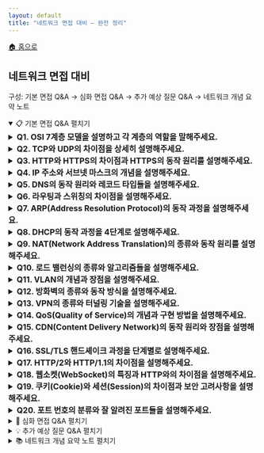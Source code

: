 ```yaml
---
layout: default
title: "네트워크 면접 대비 — 완전 정리"
---
```


<p class="breadcrumb"><a href="/cs_study/home.html">🏠 홈으로</a></p>

<section>
  <h2>네트워크 면접 대비</h2>
  <p>구성: 기본 면접 Q&A → 심화 면접 Q&A → 추가 예상 질문 Q&A → 네트워크 개념 요약 노트</p>
</section>

<!-- ① 기본 면접 Q&A -->
<details open>
  <summary><span class="accordion-title">📋 기본 면접 Q&A</span> <span class="indicator">펼치기</span></summary>
  <div class="accordion-content">

  <details>
    <summary style="font-size:1rem;"><b>Q1. OSI 7계층 모델을 설명하고 각 계층의 역할을 말해주세요.</b></summary>
    <div class="accordion-content">
      <p>OSI 7계층은 네트워크 통신을 7개의 논리적 계층으로 나눈 참조 모델입니다. 물리 계층은 실제 전기적 신호 전송을 담당하고, 데이터 링크 계층은 인접한 노드 간 신뢰성 있는 전송을 보장합니다. 네트워크 계층은 IP 주소를 이용한 라우팅을 수행하고, 전송 계층은 TCP/UDP를 통해 종단 간 연결을 관리합니다. 세션 계층은 대화 관리, 표현 계층은 데이터 암호화와 압축, 응용 계층은 사용자에게 네트워크 서비스를 제공합니다. 각 계층은 독립적으로 동작하며 하위 계층의 서비스를 이용합니다.</p>
      <hr>
      <h4>💡 OSI 7계층</h4>
      <img
        src="https://github.com/user-attachments/assets/00ec0ea3-b0b0-4967-ac54-b2edd3e66683"
        alt="OSI 7계층"
        width="720" height="363" loading="lazy"
        style="max-width:100%; height:auto; display:inline-block;"
      />
    </div>
  </details>

  <details>
    <summary style="font-size:1rem;"><b>Q2. TCP와 UDP의 차이점을 상세히 설명해주세요.</b></summary>
    <div class="accordion-content">
      <p>TCP는 연결 지향 프로토콜로 3-way handshake를 통해 연결을 설정하고, 신뢰성 있는 데이터 전송을 보장합니다. 순서 보장, 오류 검출 및 재전송, 흐름 제어, 혼잡 제어 기능을 제공하여 데이터 손실 없이 정확한 전송이 가능하지만 오버헤드가 큽니다. UDP는 비연결형 프로토콜로 연결 설정 과정 없이 바로 데이터를 전송합니다. 빠르고 간단하지만 신뢰성을 보장하지 않으며, 순서가 바뀌거나 데이터가 손실될 수 있습니다. 실시간 스트리밍이나 DNS 조회 같은 빠른 응답이 중요한 서비스에 적합합니다.</p>
    <hr>
    <h4>💡 3-way handshake</h4>
    <p>TCP 연결을 만들 때 서로 준비됐는지 3번 신호를 주고받는 절차</p>
      <ul>
        <li><b>SYN</b> — 클라이언트 → 서버</li>
        <li><b>SYN-ACK</b> — 서버 → 클라이언트</li>
        <li><b>ACK</b> — 클라이언트 → 서버</li>
        <li><b>왜 3번인가?</b></li>
          <ul>
            <li>둘 다 송수신이 가능한지와 서로의 초기 시퀀스 번호를 서로 확인해야 해서 2번으론 부족하다.</li>
          </ul>
        <li><b>핵심 효과</b></li>
          <ul>
            <li>연결 확립, 번호 동기화(세션 식별/순서 보장), 초기 유효성 확인.</li>
          </ul>
      </ul>
    </div>
  </details>

  <details>
    <summary style="font-size:1rem;"><b>Q3. HTTP와 HTTPS의 차이점과 HTTPS의 동작 원리를 설명해주세요.</b></summary>
    <div class="accordion-content">
      <p>HTTP는 웹에서 데이터를 주고받는 프로토콜이지만 데이터가 평문으로 전송되어 보안에 취약합니다. HTTPS는 HTTP에 SSL/TLS 암호화를 추가한 보안 프로토콜입니다. 클라이언트가 서버에 연결 요청을 하면, 서버는 인증서를 전송하고 클라이언트는 이를 검증합니다. 그 다음 대칭키를 안전하게 교환하고, 이후 모든 통신은 이 대칭키로 암호화됩니다. 공개키 암호화로 초기 키 교환을 하고, 실제 데이터는 대칭키 암호화로 처리하여 보안과 성능을 모두 확보합니다.</p>
      <hr>
      <h4>💡 SSL/TLS 암호화</h4>
      <p>HTTPS의 SSL/TLS는 브라우저–서버 사이 트래픽을 암호화해서 도청/변조/위장을 막는 기술</p>
      <ul>
        <li><b>핵심 원리</b></li>
        <ol>
          <li>서버 인증서로 진짜 서버인지 확인(CA가 서명)</li>
          <li>비대칭키(공개키)로 세션키를 안전하게 합의</li>
          <li>합의된 세션키(대칭키)로 실제 데이터 고속 암호화</li>
        </ol>
        <li><b>무엇을 보장하나?</b></li>
          <ul>
            <li>기밀성, 무결성, 인증</li>
          </ul>
      </ul>
    </div>
  </details>

  <details>
    <summary style="font-size:1rem;"><b>Q4. IP 주소와 서브넷 마스크의 개념을 설명해주세요.</b></summary>
    <div class="accordion-content">
      <p>IP 주소는 네트워크에서 각 장치를 식별하는 고유한 논리적 주소입니다. IPv4는 32비트로 구성되며 점으로 구분된 4개의 10진수로 표현합니다. 서브넷 마스크는 IP 주소에서 네트워크 부분과 호스트 부분을 구분하는 역할을 합니다. 예를 들어 192.168.1.10/24에서 /24는 앞의 24비트가 네트워크 주소임을 의미합니다. 서브네팅을 통해 큰 네트워크를 작은 단위로 나누어 관리할 수 있고, 브로드캐스트 도메인을 분리하여 네트워크 효율성을 높일 수 있습니다.</p>
      <hr>
      <h4>💡 서브네팅(subnetting)</h4>
      <p>하나의 IP 네트워크를 작은 네트워크(서브넷) 들로 나눠서 브로드캐스트 범위를 줄이고, 보안/관리/용량 계획을 쉽게 만드는 기술</p>
    </div>
  </details>

  <details>
    <summary style="font-size:1rem;"><b>Q5. DNS의 동작 원리와 레코드 타입들을 설명해주세요.</b></summary>
    <div class="accordion-content">
      <p>DNS는 도메인 이름을 IP 주소로 변환하는 시스템입니다. 사용자가 도메인을 입력하면 로컬 DNS 서버에 먼저 질의하고, 캐시에 없으면 루트 DNS 서버부터 시작해서 TLD 서버, 권한 있는 DNS 서버 순으로 재귀적 또는 반복적 질의를 수행합니다. 주요 레코드 타입으로는 A 레코드(IPv4 주소), AAAA 레코드(IPv6 주소), CNAME 레코드(별칭), MX 레코드(메일 서버), NS 레코드(네임서버), TXT 레코드(텍스트 정보) 등이 있습니다. DNS 캐싱을 통해 응답 시간을 단축하고 서버 부하를 줄입니다.</p>
    </div>
  </details>

  <details>
    <summary style="font-size:1rem;"><b>Q6. 라우팅과 스위칭의 차이점을 설명해주세요.</b></summary>
    <div class="accordion-content">
      <p>스위칭은 2계층(데이터 링크 계층)에서 MAC 주소를 기반으로 같은 네트워크 내에서 프레임을 전달하는 과정입니다. 스위치는 MAC 주소 테이블을 학습하여 유니캐스트 트래픽을 해당 포트로만 전송하고, 브로드캐스트는 모든 포트로 전송합니다. 라우팅은 3계층(네트워크 계층)에서 IP 주소를 기반으로 서로 다른 네트워크 간에 패킷을 전달하는 과정입니다. 라우터는 라우팅 테이블을 참조하여 최적 경로를 선택하고, 정적 라우팅 또는 동적 라우팅 프로토콜을 사용합니다.</p>
      <hr>
      <h4>💡 MAC 주소</h4>
      <p>네트워크 카드(NIC)에 붙은 하드웨어 고유 식별자(6바이트, 보통 AA:BB:CC:DD:EE:FF). 데이터 링크 계층(L2)에서 쓰인다.</p>
      <ul>
        <li><b>스위치가 MAC을 어떻게 쓰는가?</b></li>
        <ol>
          <li><b>학습(Learning):</b> 스위치는 들어온 프레임의 출발지 MAC과 포트를 테이블에 기록.</li>
          <li><b>전달(Forwarding):</b> 목적지 MAC이 테이블에 있으면 그 포트로만 전송.</li>
          <li><b>플러딩(Flooding):</b> 모르면 같은 VLAN 내 모든 포트로 뿌림(학습되기 전).<br> → 이렇게 해서 브로드캐스트 도메인 내에서 충돌 줄이고 효율적으로 전달!</li>
        </ol>
        <li><b>형식/종류</b></li>
        <ul>
          <li>앞 3바이트(OUI)는 제조사 식별, 뒤 3바이트는 장치 고유.</li>
          <li>유니캐스트(개별 NIC), 멀티캐스트, 브로드캐스트(FF:FF:FF:FF:FF:FF) 구분.</li>
        </ul>
      </ul>
      <h4>💡 유니캐스트 (Unicast)</h4>
      <p>한 송신자 → 한 수신자 (1:1 전송)</p>
      <ul>
        <li><b>예시:</b> 내 PC(192.168.1.10)가 서버(192.168.1.20)로 HTTP 요청 보냄</li>
        <li><b>주소:</b> 특정 IP 주소(L3)나 MAC 주소(L2)</li>
        <li><b>특징:</b> 가장 일반적이고 효율적. 필요한 대상에게만 보냄</li>
      </ul>
      <h4>💡 브로드캐스트 (Broadcast)</h4>
      <p>한 송신자 → 같은 네트워크(브로드캐스트 도메인)의 모든 호스트 (1:모두)</p>
      <ul>
        <li><b>예시:</b> ARP Request (목적 MAC: FF:FF:FF:FF:FF:FF, IPv4 한정)</li>
        <li><b>주소:</b> IPv4의 255.255.255.255(로컬), 서브넷 지향 브로드캐스트(예: 192.168.1.255)</li>
        <li><b>특징:</b> 라우터를 넘지 않음(도메인 한정). 트래픽이 커질 수 있어 과다 사용 지양</li>
        <li>※ IPv6에는 브로드캐스트가 없고 멀티캐스트로 대체</li>
      </ul>
      <h4>💡 애니캐스트 (Anycast)</h4>
      <p>한 송신자 → 여러 곳에 분산 배치된 동일 서비스 IP 중 가장 가까운(라우팅상 최단/최적) 한 곳으로 전달 (1:가까운 1)</p>
      <ul>
        <li><b>예시:</b> DNS 공개 리졸버(예: 1.1.1.1, 8.8.8.8). 전 세계 여러 데이터센터가 같은 IP를 광고하고, 라우팅이 가장 가까운 인스턴스로 보냄</li>
        <li><b>주소/작동:</b> 여러 서버가 동일 IP(prefix)를 BGP 등으로 광고 → 라우팅이 자동으로 근접 노드 선택</li>
        <li><b>특징:</b> 지연 감소, 가용성·부하분산 향상. 주로 L3(인터넷 라우팅)에서 사용</li>
      </ul>
      <h4>💡 멀티캐스트 (Multicast)</h4>
      <p>한 송신자(또는 여러 송신자)가 특정 그룹에 가입한 수신자들만 대상으로 데이터를 보내는 방식 (1:선택된 여러 명).<br>
      <b>장점:</b> 같은 데이터를 여러 대상에 보낼 때 대역폭 절약(한 번만 전송 → 네트워크가 필요한 지점에서 복제), 지연 균일.</p>
      <ul>
        <li><b>사용 예시:</b> 실시간 라이브 스트리밍/IPTV, 주식 시세 틱 데이터, 온라인 강의, 대규모 소프트웨어 배포, 게임 상태 동기화, 일부 WebRTC SFU 시나리오 등.</li>
      </ul>
    </div>
  </details>

  <details>
    <summary style="font-size:1rem;"><b>Q7. ARP(Address Resolution Protocol)의 동작 과정을 설명해주세요.</b></summary>
    <div class="accordion-content">
      <p>ARP는 IP 주소를 MAC 주소로 변환하는 프로토콜입니다. 호스트가 같은 서브넷의 다른 호스트와 통신하려고 할 때, 목적지 IP 주소의 MAC 주소를 알아야 합니다. <br>먼저 ARP 캐시 테이블을 확인하고, 없으면 ARP Request를 브로드캐스트로 전송합니다. <br>해당 IP를 가진 호스트가 자신의 MAC 주소를 담은 ARP Reply를 유니캐스트로 응답합니다. <br>받은 정보를 ARP 캐시에 저장하여 일정 시간 동안 재사용합니다. <br>이를 통해 IP 패킷을 이더넷 프레임으로 캡슐화할 수 있습니다.</p>
      <hr>
      <h4>💡 호스트(Host)</h4>
      <p>호스트는 네트워크에 연결된 개별 기기를 말한다. PC, 노트북, 스마트폰, 서버, 프린터 등 IP·MAC 주소를 갖고 통신하는 주체면 전부 호스트이다.</p>
      <h4>서브넷(Subnet)</h4>
      <p>큰 네트워크를 작게 나눈 영역이다. 같은 서브넷에 있는 호스트끼리는 스위치만 거쳐 직접 통신하고(ARP 필요), 다른 서브넷과는 라우터를 통해 통신한다.</p>
      <ul>
        <li>192.168.1.0/24 라는 서브넷이면 IP가 192.168.1.0 ~ 192.168.1.255 범위(보통 호스트용은 .1~.254)가 같은 서브넷</li>
      </ul>
    </div>
  </details>

  <details>
    <summary style="font-size:1rem;"><b>Q8. DHCP의 동작 과정을 4단계로 설명해주세요.</b></summary>
    <div class="accordion-content">
      <p>DHCP는 네트워크 장치에 자동으로 IP 주소와 네트워크 설정을 할당하는 프로토콜입니다. <br>첫 번째 단계인 Discover에서 클라이언트가 DHCP 서버를 찾기 위해 브로드캐스트로 요청을 보냅니다. <br>두 번째 Offer 단계에서 DHCP 서버가 사용 가능한 IP 주소와 설정 정보를 제안합니다. <br>세 번째 Request 단계에서 클라이언트가 제안받은 설정을 사용하겠다고 요청합니다. <br>마지막 ACK 단계에서 서버가 확인 응답을 보내면 클라이언트는 해당 IP 주소와 설정을 사용하기 시작합니다.</p>
      <h4>💡 DHCP의 동작 과정</h4>
      <hr>
      <img
        src="https://github.com/user-attachments/assets/66ab308e-6e49-4fde-99de-e12d7d2fec15"
        alt="DHCP 동작 과정"
        width="1129" height="651" loading="lazy"
        style="max-width:100%; height:auto; display:inline-block;"
      />
    </div>
  </details>

  <details>
    <summary style="font-size:1rem;"><b>Q9. NAT(Network Address Translation)의 종류와 동작 원리를 설명해주세요.</b></summary>
    <div class="accordion-content">
      <p>NAT는 사설 IP 주소를 공인 IP 주소로 변환하는 기술입니다. <br>Static NAT는 사설 IP와 공인 IP를 1:1로 고정 매핑하고, Dynamic NAT는 사설 IP를 공인 IP 풀에서 동적으로 할당합니다. <br>PAT(Port Address Translation)는 포트 번호를 이용하여 하나의 공인 IP로 여러 사설 IP를 지원합니다. <br>내부에서 외부로 패킷이 나갈 때 소스 IP와 포트를 변환하고 NAT 테이블에 기록합니다. 외부에서 응답이 오면 NAT 테이블을 참조하여 원래 내부 IP와 포트로 변환하여 전달합니다.</p>
      <hr>
      <h4>💡 1:1 고정 매핑이란?</h4>
      <p>내부 사설 IP 하나가 항상 같은 공인 IP 하나와 짝지어 연결되는 것을 말한다.</p>
      <h4>💡 풀에서 동적으로 할당한다는 무슨 뜻인가?</h4>
      <p>NAT 장비가 미리 가진 공인 IP “묶음(풀)” 중에서 내부 호스트가 외부로 나갈 그때그때 빈 공인 IP를 하나 임시로 빌려주고 세션이 끝나거나 타임아웃 나면 반납해서 다시 다른 내부 호스트가 쓸 수 있게 하는 걸 말한다.</p>
      <h4>💡 내부와 외부</h4>
      <ul>
        <li><b>내부(inside):</b> NAT 장비(공유기/라우터) 안쪽 사설 네트워크를 말한다.</li>
        <ul>
          <li>192.168.1.0/24 라는 서브넷이면 IP가 192.168.1.0 ~ 192.168.1.255 범위(보통 호스트용은 .1~.254)가 같은 서브넷</li>
        </ul>예: 192.168.x.x, 10.x.x.x 같은 사설 IP를 쓰는 영역.
        <li><b>외부(outside):</b> NAT 장비 바깥쪽 네트워크이다. 보통 인터넷(공인 IP 영역)을 뜻하지만, 기업망에선 NAT 경계 밖의 다른 상위 네트워크를 의미할 수도 있다.</li>
      </ul>
      <p>즉, “내부에서 외부로”는 사설망 → (NAT 거쳐) → 공인망 방향을 말한다.</p>
    </div>
  </details>

  <details>
    <summary style="font-size:1rem;"><b>Q10. 로드 밸런싱의 종류와 알고리즘들을 설명해주세요.</b></summary>
    <div class="accordion-content">
      <p>로드 밸런싱은 여러 서버에 트래픽을 분산하여 가용성과 성능을 향상시키는 기술입니다. L4 로드 밸런서는 IP와 포트 정보를 기반으로 분산하고, L7 로드 밸런서는 HTTP 헤더나 쿠키 같은 응용 계층 정보를 활용합니다. <br>주요 알고리즘으로는 Round Robin(순차 분배), Weighted Round Robin(가중치 기반 분배), Least Connections(최소 연결 수 기준), IP Hash(클라이언트 IP 해시 기반) 등이 있습니다. 헬스 체크 기능으로 장애 서버를 자동으로 제외하고, 세션 지속성을 통해 같은 클라이언트를 동일 서버로 연결할 수 있습니다.</p>
      <hr>
      <h4>💡 트래픽(traffic)</h4>
      <p>서버가 처리해야 하는 요청량과 데이터 흐름.</p>
      <ul>
        <li><b>측정:</b> RPS/QPS(초당 요청 수), 대역폭(Mbps/Gbps), 동시 연결 수 등.</li>
        <li><b>목표:</b> 트래픽이 몰려도 지연·오류 없이 처리하도록 여러 서버로 분산.</li>
      </ul>
      <h4>💡 분산 알고리즘</h4>
      <ul>
        <li><b>Round Robin (순차 분배)</b><br>서버 A→B→C→A… 차례대로 돌려가며 분배. 설정 간단, 균등 분배에 유리.</li>
        <li><b>Weighted Round Robin (가중치 분배)</b><br>서버 성능에 따라 비율을 둠. 예: A:2, B:1이면 A가 2번, B가 1번 비율로 받음.</li>
        <li><b>Least Connections (최소 연결 수)</b><br>현재 활성 연결이 가장 적은 서버로 보냄. 요청 처리 시간이 들쭉날쭉할 때 효율적.</li>
        <li><b>IP Hash (클라이언트 IP 해시)</b><br>클라이언트 IP를 해시해서 특정 서버에 일관되게 매핑. 세션 유지에 유리(쿠키 없이도).</li>
      </ul>
      <h4>💡 헬스 체크(Health Check)</h4>
      <p>고장 서버를 자동 배제/복귀시켜 가용성을 높이는 장치</p>
      <ul>
        <li><b>목적:</b> 문제 있는 서버를 자동으로 제외하고, 정상 복구되면 다시 포함.</li>
        <li><b>방법</b></li>
        <ul>
          <li><b>L4/TCP 체크:</b> 포트가 열려 있는지(3-way handshake 성공?)</li>
          <li><b>HTTP/HTTPS 체크:</b> 특정 경로(/health)로 상태 코드 200 등 확인</li>
          <li><b>애플리케이션 체크:</b> DB 연결, 의존 서비스 상태까지 내부 로직 검사</li>
          <li><b>수동/수동+수동:</b> 보통 액티브 체크(주기적 프로빙) + 패시브 체크(실패율 관찰) 병행</li>
        </ul>
        <li><b>파라미터 예:</b> 인터벌(주기), 타임아웃, 실패/성공 임계치(예: 3번 연속 실패 시 불건강).</li>
      </ul>
    </div>
  </details>

  <details>
    <summary style="font-size:1rem;"><b>Q11. VLAN의 개념과 장점을 설명해주세요.</b></summary>
    <div class="accordion-content">
      <p>VLAN(Virtual LAN)은 물리적으로 연결된 네트워크를 논리적으로 분할하는 기술입니다. 스위치 포트를 그룹화하여 각 그룹이 독립된 브로드캐스트 도메인을 형성합니다. Tag VLAN은 이더넷 헤더에 VLAN ID를 추가하여 여러 VLAN 트래픽을 하나의 링크로 전송할 수 있게 합니다. 주요 장점으로는 브로드캐스트 트래픽 감소, 보안 향상, 네트워크 관리 유연성 증가, 물리적 제약 없는 그룹 구성이 있습니다. 트렁크 포트를 통해 여러 VLAN 간 통신이 가능하며, 라우터나 L3 스위치로 VLAN 간 라우팅을 수행합니다.</p>
      <hr>
      <h4>💡 스위치 포트</h4>
      <p>스위치의 인터페이스(구멍/논리 포트)로, 여기에 PC·서버·다른 스위치를 연결한다.<br>포트는 보통 Access 포트(한 개 VLAN, 프레임은 태그 제거/미부착)와 Trunk 포트(여러 VLAN, 프레임에 802.1Q 태그 부착)로 동작 모드를 정한다.</p>
      <h4>💡 트렁크 포트 (Trunk)</h4>
      <p>여러 VLAN의 프레임을 한 링크로 운반하는 스위치 포트 모드.<br>프레임에 802.1Q 태그를 붙여 “이 프레임은 VLAN 10, 저건 VLAN 20”처럼 구분.<br>스위치 간 업링크, 방화벽/로드밸런서/하이퍼바이저와 연결할 때 자주 사용.</p>
      <h4>💡 Tag VLAN과의 관계</h4>
      <p>VLAN을 쓰면 스위치 안에서는 포트를 그룹으로 나눌 수 있다. 그런데 스위치↔스위치 또는 스위치↔가상화 호스트처럼 하나의 링크로 여러 VLAN 트래픽을 동시에 보내려면, 프레임에 VLAN ID를 표시해야 구분이 된다. 이때 사용하는 표준이 802.1Q 태깅(Tag VLAN)이다. (이더넷 헤더에 VLAN ID 추가)</p>
      <h4>💡 L3 스위치 (Multilayer Switch)</h4>
      <p>스위치(스위칭) + 라우터(라우팅) 기능을 함께 가진 장비.<br>VLAN마다 SVI(가상 인터페이스, 예: VLAN 10에 192.168.10.1) 를 만들어 VLAN 간 라우팅(Inter-VLAN Routing) 을 장비 내부에서 고속 처리한다.</p>
      <h4>💡 라우터와 라우팅</h4>
      <ul>
        <li><b>라우터:</b> 서로 다른 IP 네트워크(서브넷) 간에 패킷을 전달하는 장비.</li>
        <li><b>라우팅:</b> 목적지까지 가는 다음 홉을 라우팅 테이블/프로토콜(OSPF, BGP 등)로 결정해 포워딩하는 과정.</li>
        <li>포인트: VLAN은 2계층 분리, VLAN 간 통신은 3계층(라우터/L3 스위치)이 담당합니다.</li>
        <li>※ 트렁크 포트는 “여러 VLAN을 한 선으로 운반”하는 거고, “서로 통신”하게 만드는 건 라우팅</li>
      </ul>
    </div>
  </details>

  <details>
    <summary style="font-size:1rem;"><b>Q12. 방화벽의 종류와 동작 방식을 설명해주세요.</b></summary>
    <div class="accordion-content">
      <p>방화벽은 네트워크 보안을 위해 트래픽을 제어하는 시스템입니다. <br>패킷 필터링 방화벽은 IP 헤더 정보(소스/목적지 IP, 포트)로 패킷을 차단하거나 허용합니다. <br>상태 추적 방화벽은 연결 상태를 기억하여 동적으로 규칙을 적용하고, 이를 보완해 응용 계층 게이트웨이는 특정 프로토콜의 내용까지 분석합니다. <br>차세대 방화벽은 DPI(Deep Packet Inspection), IPS 기능, 사용자 인증 등을 통합 제공합니다. 방화벽 정책은 기본적으로 deny-all 원칙을 따르고, 필요한 트래픽만 명시적으로 허용하는 화이트리스트 방식을 사용합니다.</p>
      <hr>
      <h4>💡 상태 추적 방화벽 ↔ 응용 계층 게이트웨이(ALG)의 관계</h4>
      <ul>
        <li><b>상태 추적 방화벽(Stateful):</b> L3/L4(IP/포트, TCP 상태) 중심으로 연결 상태(예: SYN→ESTABLISHED) 를 기억해 동적으로 허용/차단.</li>
        <li><b>응용 계층 게이트웨이(ALG / Application Proxy):</b> L7(프로토콜 내용)까지 이해하고, FTP/SIP 같은 복잡한 프로토콜의 제어 채널을 파싱·필요 시 재작성(예: 포트 넘버 열기) 해줌.</li>
      </ul>
      <p>서로 대체가 아니라 보완적. 실제 제품에선 상태 추적 엔진 + ALG 모듈이 함께 동작해, 연결의 “상태”도 보고 “내용”도 이해하여 더 정확히 제어합니다. (차세대 방화벽은 이 L7 기능을 더 폭넓게 통합)</p>
      <h4>💡 DPI와 IPS</h4>
      <ul>
        <li><b>DPI (Deep Packet Inspection):</b> 패킷의 페이로드(내용) 를 분석해 애플리케이션 식별, 서명 기반 악성 트래픽 탐지, 정책 적용(예: 특정 앱 차단).</li>
        <li><b>IPS (Intrusion Prevention System):</b> 탐지에 그치지 않고 실시간 차단까지 수행하는 보안 장비/기능.</li>
        <ul>
          <li><b>IDS vs IPS:</b> IDS는 탐지/알림, IPS는 탐지 + 즉시 차단(인라인).</li>
          <li><b>방법:</b> 서명(Signature), 이상행위(Anomaly), 평판(Reputation), 취약점 가상패치 등.</li>
        </ul>
      </ul>
      <h4>💡 deny-all 원칙</h4>
      <p>기본 정책을 모두 차단(default deny) 으로 두고, 필요한 것만 명시적으로 허용(화이트리스트) 하는 설계.</p>
      <ul>
        <li><b>이점:</b> 최소 권한(Least Privilege) 보장, 설정 누락/오류로 인한 무의도한 개방 차단, 감사·관리 용이.</li>
        <li><b>실무 팁</b> </li>
        <ul>
          <li>인바운드/아웃바운드 각각 기본 차단 + 명시 허용 규칙 순서 적용</li>
          <li>허용 규칙은 최소 범위(소스/목적지 IP·포트·프로토콜) 로 구체화</li>
          <li>로그/모니터링 켜서 누락 트래픽 확인 후 필요한 것만 추가 허용</li>
        </ul>
      </ul>
    </div>
  </details>

  <details>
    <summary style="font-size:1rem;"><b>Q13. VPN의 종류와 터널링 기술을 설명해주세요.</b></summary>
    <div class="accordion-content">
      <p>VPN은 공중망을 통해 안전한 사설망 연결을 제공하는 기술입니다. Site-to-Site VPN은 지사 간 연결에 사용하고, Remote Access VPN은 개별 사용자의 원격 접속에 활용합니다. 터널링 프로토콜로는 PPTP(간단하지만 보안 취약), L2TP/IPSec(강력한 보안), SSL VPN(웹 브라우저 기반 접근), OpenVPN(오픈소스 솔루션) 등이 있습니다. 터널링은 원본 패킷을 암호화하고 새로운 IP 헤더로 감싸서 전송하며, 목적지에서 복호화하여 원본 패킷을 복원합니다. 인증, 암호화, 무결성 검증을 통해 보안을 보장합니다.</p>
      <hr>
      <h4>💡 공중망(公共網, Public Network)</h4>
      <p>누구나 이용하는 공용 네트워크를 말한다. 대표적으로 인터넷이 공중망이다. (통신사 백본, ISP 구간 포함)</p>
      <h4>💡 VPN과 터널링의 관계</h4>
      <ul>
        <li><b>VPN:</b> 공중망(인터넷) 위에서 사설망처럼 안전하게 통신하도록 해주는 전체 솔루션/개념. (인증·암호화·무결성 포함)</li>
        <li><b>터널링:</b> 그 VPN을 구현하는 핵심 기술 방식. 원본 패킷을 암호화하고 새 IP 헤더로 감싸(캡슐화) 공중망을 지나가게 함.</li>
      </ul>
      <p>👉 요약: VPN(서비스)를 만들기 위해 터널링(기술)을 사용한다.</p>
    </div>
  </details>

  <details>
    <summary style="font-size:1rem;"><b>Q14. QoS(Quality of Service)의 개념과 구현 방법을 설명해주세요.</b></summary>
    <div class="accordion-content">
      <p>QoS는 네트워크에서 특정 트래픽에 우선순위를 부여하여 서비스 품질을 보장하는 기술입니다. 대역폭, 지연시간, 지터, 패킷 손실률 등의 네트워크 성능 지표를 관리합니다. 구현 방법으로는 트래픽 분류(Classification), 마킹(Marking), 큐잉(Queuing), 셰이핑(Shaping), 폴리싱(Policing)이 있습니다. IntServ는 경로상의 모든 라우터에서 자원을 예약하는 방식이고, DiffServ는 패킷에 DSCP 값을 설정하여 홉별로 차등 서비스를 제공합니다. 음성, 영상 같은 실시간 트래픽은 높은 우선순위를, 파일 전송 같은 트래픽은 낮은 우선순위를 부여합니다.</p>
      <hr>
      <h4>💡 지터 (Jitter)</h4>
      <p>패킷이 도착하는 간격의 흔들림(시간 변동). 음성/영상은 일정 간격으로 도착해야 부드러운데, 지터가 크면 끊김·왜곡 발생.</p>
      <h4>💡 QoS 구성 요소</h4>
      <ul>
        <li><b>트래픽 분류 (Classification):</b> 패킷을 누구 것/무슨 앱인지 구분 (IP/포트/프로토콜/DSCP/ACL 등).</li>
        <li><b>마킹 (Marking):</b> 분류 결과를 헤더에 표시(예: DSCP 값 설정)해 이후 장비들도 우선순위를 인지.</li>
        <li><b>큐잉 (Queuing):</b> 우선순위별 대기열에 넣어 스케줄링 (예: Priority/Weighted Fair Queuing).</li>
        <li><b>셰이핑 (Shaping):</b> 버스트를 완화해 정해진 속도로 부드럽게 내보냄(버퍼 사용, 지연 증가 가능).</li>
        <li><b>폴리싱 (Policing):</b> 정해진 속도 초과 트래픽은 즉시 드롭/리마크(버퍼 X, 지연 증가 없음).</li>
      </ul>
      <h4>💡 QoS와 IntServ / DiffServ 관계</h4>
      <ul>
        <li><b>QoS:</b> “품질을 보장하려는 전체 개념/메커니즘”의 총칭.</li>
        <li><b>IntServ (Integrated Services):</b> 흐름 단위로 자원 예약(RSVP). 경로의 모든 라우터가 대역폭/큐를 예약 → 정확하지만 확장성 낮음.</li>
        <li><b>DiffServ (Differentiated Services):</b> 패킷에 DSCP로 클래스(우선순위) 표시 → 각 홉에서 클래스별 차등 처리 → 확장성 높음, 코어는 단순 처리.</li>
      </ul>
      <h4>💡 DSCP</h4>
      <p>우선순위 표식, 홉은 라우터 하나 지나갈 때마다의 단계.</p>
       <ul>
        <li><b>DSCP 값:</b> IPv4/IPv6 헤더의 6비트 필드(TOS/Traffic Class 일부).</li>
        <li><b>역할:</b> 패킷의 서비스 클래스/우선순위를 표시(예: EF=실시간 음성, AFxx=보장형, BE=일반).</li>
        <li><b>효과:</b> 네트워크 장비가 DSCP를 읽고 큐잉/스케줄링/드롭 정책을 차등 적용.</li>
      </ul>
      <h4>💡 홉 (Hop)</h4>
      <p>패킷이 라우터(또는 L3 장비) 를 한 번 지날 때마다 1홉.</p>
    </div>
  </details>

  <details>
    <summary style="font-size:1rem;"><b>Q15. CDN(Content Delivery Network)의 동작 원리와 장점을 설명해주세요.</b></summary>
    <div class="accordion-content">
      <p>CDN은 전 세계에 분산된 캐시 서버를 통해 콘텐츠를 사용자와 가까운 위치에서 제공하는 서비스입니다. 사용자가 웹사이트에 접속하면 DNS를 통해 가장 가까운 엣지 서버로 리다이렉트됩니다. 캐시에 콘텐츠가 있으면 즉시 응답하고, 없으면 원본 서버에서 가져와 캐시한 후 응답합니다. 주요 장점으로는 응답 시간 단축, 원본 서버 부하 감소, 대역폭 비용 절감, 가용성 향상이 있습니다. 정적 콘텐츠(이미지, CSS, JS)는 물론 동적 콘텐츠나 스트리밍 서비스도 지원하며, DDoS 공격 완화 효과도 제공합니다.</p>
      <hr>
      <h4>💡 엣지 서버(Edge Server)</h4>
      <p>사용자에게 지리적으로 가까운 CDN 캐시 서버이다. 이미지·CSS·JS 같은 콘텐츠를 미리/요청 시 캐시에 저장해, 짧은 지연 시간으로 빠르게 보내준다. (CDN의 PoP(Point of Presence) 안에 위치)</p>
      <h4>💡 리다이렉트 의미(DNS 기준)</h4>
      <p>여기서 “리다이렉트”는 HTTP 3xx 이동이 아니라, DNS가 가장 가까운 엣지 서버의 IP를 응답하는 걸 말한다. 즉, 브라우저가 도메인을 조회하면 DNS가 근접 PoP의 IP를 돌려주고, 브라우저는 그 IP(엣지 서버)에 곧바로 접속한다.</p>
      <h4>💡 DDoS 공격(Distributed Denial of Service)</h4>
      <p>다수의 좀비/봇 기기로부터 트래픽을 한꺼번에 퍼부어 서비스를 마비시키는 공격. CDN은 전 세계 분산 인프라로 트래픽을 분산·흡수하고, 애니캐스트 라우팅, 레이트 리밋, WAF/봇 차단, 캐시 히트 등으로 영향 범위를 줄이며 가용성을 높인다.</p>
    </div>
  </details>

  <details>
    <summary style="font-size:1rem;"><b>Q16. SSL/TLS 핸드셰이크 과정을 단계별로 설명해주세요.</b></summary>
    <div class="accordion-content">
      <p>SSL/TLS 핸드셰이크는 클라이언트와 서버가 안전한 통신을 위해 암호화 파라미터를 협상하는 과정입니다. 클라이언트가 Client Hello 메시지로 지원하는 암호화 방식을 서버에 알립니다. 서버는 Server Hello로 선택한 암호화 방식과 인증서를 전송합니다. 클라이언트는 인증서를 검증하고 Pre-Master Secret을 서버의 공개키로 암호화하여 전송합니다. 양측이 Pre-Master Secret으로부터 대칭키를 생성하고, Finished 메시지를 교환하여 핸드셰이크를 완료합니다. 이후 모든 애플리케이션 데이터는 협상된 대칭키로 암호화됩니다.</p>
      <h4>💡 SSL/TLS 핸드셰이크 과정</h4>
      <hr>
      <img
        src="https://github.com/user-attachments/assets/438c38a1-2620-42b1-99dd-4022f882d526"
        alt="SSL/TLS 핸드셰이크 과정"
        width="214" height="235" loading="lazy"
        style="max-width:100%; height:auto; display:inline-block;"
      />
    </div>
  </details>

  <details>
    <summary style="font-size:1rem;"><b>Q17. HTTP/2와 HTTP/1.1의 차이점을 설명해주세요.</b></summary>
    <div class="accordion-content">
      <p>HTTP/2는 HTTP/1.1의 성능 문제를 해결하기 위해 개발된 프로토콜입니다. 가장 큰 차이점은 멀티플렉싱으로, 하나의 TCP 연결에서 여러 요청을 동시에 처리할 수 있어 Head-of-Line Blocking 문제를 해결합니다. 헤더 압축을 통해 중복되는 헤더 정보를 압축하여 대역폭을 절약하고, 서버 푸시 기능으로 클라이언트 요청 전에 미리 리소스를 전송할 수 있습니다. 바이너리 프레이밍을 사용하여 파싱 효율성을 높이고, 스트림 우선순위를 통해 중요한 리소스를 먼저 전송할 수 있습니다.</p>
      <hr>
      <h4>💡 멀티플렉싱 (Multiplexing)</h4>
      <p>하나의 TCP 연결 위에서 여러 요청/응답 스트림을 동시에 섞어서 보낸다. 탭 여러 개 열어도 연결 1개로 병렬 처리 가능.</p>
      <h4>💡 Head-of-Line Blocking(HoLB) 문제</h4>
      <p>HTTP/1.1의 파이프라이닝/직렬 처리에서는 앞선 응답이 지연되면 뒤 요청들도 줄줄이 대기해야 했다. HTTP/2 멀티플렉싱은 서로 다른 스트림이 독립적이라 앞 요청이 막혀도 뒤 요청이 먼저 도착할 수 있어 이 문제를 크게 줄인다.</p>
      <h4>💡 서버 푸시 (Server Push)</h4>
      <p>클라이언트가 HTML을 요청하면, 서버가 CSS/JS 같은 리소스를 요청 전에 먼저 밀어준다. 초기 로딩을 빠르게 하려는 기능. 요즘은 과푸시/캐시 충돌 이슈로 신중히 쓰이거나 대체 전략(Preload/HTTP/3 등)을 선호하기도 한다.</p>
      <h4>💡 바이너리 프레이밍 (Binary Framing)</h4>
      <p>HTTP/2는 텍스트 대신 이진 프레임 단위로 메시지를 쪼개 전송합니다(HEADERS, DATA 등).</p>
      <ul>
        <li><b>장점:</b> 파싱 효율↑, 오버헤드↓, 스트림 식별/우선순위 같은 기능을 프로토콜 레벨에서 정확하게 처리.</li>
      </ul>
    </div>
  </details>

  <details>
    <summary style="font-size:1rem;"><b>Q18. 웹소켓(WebSocket)의 특징과 HTTP와의 차이점을 설명해주세요.</b></summary>
    <div class="accordion-content">
      <p>웹소켓은 클라이언트와 서버 간 양방향 실시간 통신을 제공하는 프로토콜입니다. HTTP와 달리 연결이 한 번 수립되면 지속적으로 유지되며, 양쪽에서 언제든 데이터를 전송할 수 있습니다. HTTP는 요청-응답 방식의 반이중 통신이지만, 웹소켓은 전이중 통신이 가능합니다. 초기 연결은 HTTP 업그레이드를 통해 이루어지고, 이후에는 웹소켓 프로토콜로 통신합니다. 채팅, 게임, 주식 시세, 협업 도구 등 실시간 상호작용이 필요한 애플리케이션에 적합하며, 폴링 방식보다 효율적입니다.</p>
      <hr>
      <h4>💡 반이중 통신(Half-duplex) vs 전이중 통신(Full-duplex)</h4>
      <ul>
        <li><b>반이중:</b> 한 순간엔 한쪽만 전송 가능. 보내거나 받거나 번갈아 함.</li>
        <ul>
          <li>예: 무전기(“오버!” 하고 교대), HTTP 요청-응답(클라이언트가 보내면 서버가 답).</li>
        </ul>
        <li><b>전이중:</b> 동시에 양방향 전송 가능. 보내면서 동시에 받을 수 있음.</li>
        <ul>
          <li>예: 전화 통화, 웹소켓 데이터 송수신.</li>
        </ul>
      </ul>
      <p>=> 웹소켓은 전이중이라 채팅 입력과 수신 메시지가 동시에 흐를 수 있다.</p>
      <h4>💡 폴링 방식(Polling)</h4>
      <p>클라이언트가 “새 거 있어?” 하고 주기적으로 요청을 보내 서버 업데이트를 확인하는 방식.</p>
      <ul>
        <li><b>종류</b></li>
        <ul>
          <li><b>짧은 폴링(Short polling):</b> 정해진 간격(예: 1초, 5초)으로 반복 요청. 구현 쉬우나 요청 낭비/지연 발생.</li>
          <li><b>롱 폴링(Long polling):</b> 요청을 보내면 서버가 새 이벤트가 생길 때까지 응답을 지연했다가 보내줌. 지연은 줄지만 연결/리소스 비용이 큼.</li>
        </ul>
        <li><b>비교:</b> 폴링은 HTTP 요청을 반복해서 오버헤드가 크고, 실시간성/효율이 아쉬움. 웹소켓은 연결을 한 번 업그레이드 후 유지하며 전이중으로 푸시 가능해 지연↓, 오버헤드↓.</li>
      </ul>
    </div>
  </details>

  <details>
    <summary style="font-size:1rem;"><b>Q19. 쿠키(Cookie)와 세션(Session)의 차이점과 보안 고려사항을 설명해주세요.</b></summary>
    <div class="accordion-content">
      <p>쿠키는 클라이언트 브라우저에 저장되는 작은 데이터 조각으로, 서버가 클라이언트의 상태를 유지하기 위해 사용합니다. 세션은 서버에 저장되는 사용자 정보로, 보통 세션 ID만 쿠키에 저장합니다. 쿠키는 클라이언트에서 조작 가능하여 보안에 취약하고, 세션은 서버에 저장되어 더 안전하지만 서버 메모리를 사용합니다. 보안 고려사항으로는 HttpOnly 플래그로 XSS 공격 방지, Secure 플래그로 HTTPS에서만 전송, SameSite 속성으로 CSRF 공격 방지, 적절한 만료시간 설정 등이 있습니다.</p>
      <hr>
      <h4>💡 HttpOnly</h4>>
      <p>브라우저의 JS에서 쿠키 접근 금지(document.cookie 불가).</p>
      <ul>
        <li><b>효과:</b> XSS가 발생해도 쿠키 탈취(세션 하이재킹) 위험 감소.</li>
        <li><b>한계:</b> XSS 자체를 막는 건 아님(렌더링·DOM 조작은 여전히 가능).</li>
      </ul>
      <h4>💡 Secure</h4>
      <p>HTTPS에서만 쿠키 전송. 평문 HTTP 전송 차단 → 도청 방지.</p>
      <ul>
        <li><b>실무:</b> SameSite=None을 쓰면 Secure 필수(현대 브라우저 정책).</li>
      </ul>
      <h4>💡 SameSite (CSRF 완화)</h4>
      <p>서드파티 컨텍스트에서 자동 전송을 제한해 CSRF를 완화.</p>
      <ul>
        <li><b>모드</b> </li>
        <ul>
          <li><b>Lax(기본):</b> 대부분의 서드파티 요청엔 미전송, 단 GET 네비게이션 등 일부는 전송.</li>
          <li><b>Strict:</b> 타 사이트에서 오는 모든 요청에 미전송(보안 높음, UX 제약 큼).</li>
          <li><b>None:</b> 항상 전송, 단 Secure와 함께만 사용 가능(크로스 도메인 필요 시).</li>
        </ul>
        <li><b>주의:</b> CSRF 토큰 등 추가 대책과 함께 쓰는 게 안전.</li>
      </ul>
      <h4>💡 만료 시간(수명) 설정</h4>
      <ul>
        <li>Expires(절대시각) 또는 Max-Age(초 단위, 상대시간)로 쿠키 수명을 지정.</li>
        <li>민감 쿠키(세션 ID 등)는 짧게 설정하고, 미사용 시 서버 세션도 만료.</li>
        <li>“세션 쿠키”(만료 미지정)는 브라우저 종료 시 삭제(브라우저 정책 영향 가능).</li>
      </ul>
    </div>
  </details>

  <details>
    <summary style="font-size:1rem;"><b>Q20. 포트 번호의 분류와 잘 알려진 포트들을 설명해주세요.</b></summary>
    <div class="accordion-content">
      <p>포트 번호는 0-65535 범위에서 세 그룹으로 분류됩니다. Well-known 포트(0-1023)는 시스템 서비스용으로 예약되어 있고, Registered 포트(1024-49151)는 특정 애플리케이션용으로 등록된 포트, Dynamic 포트(49152-65535)는 임시로 사용되는 포트입니다. 주요 well-known 포트로는 HTTP(80), HTTPS(443), FTP(21), SSH(22), Telnet(23), SMTP(25), DNS(53), DHCP(67/68), POP3(110), IMAP(143), SNMP(161) 등이 있습니다. 애플리케이션은 포트 번호를 통해 동시에 여러 서비스를 구분하여 제공할 수 있습니다.</p>
    </div>
  </details>

  </div>
</details>

<!-- ② 심화 면접 Q&A -->
<details>
  <summary><span class="accordion-title">🚀 심화 면접 Q&A</span> <span class="indicator">펼치기</span></summary>
  <div class="accordion-content">

  <details>
    <summary style="font-size:1rem;"><b>Q21. BGP(Border Gateway Protocol)의 동작 원리와 AS(Autonomous System)의 개념을 설명해주세요.</b></summary>
    <div class="accordion-content">
      <p>BGP는 인터넷의 서로 다른 AS 간에 라우팅 정보를 교환하는 프로토콜입니다. AS는 단일 관리 정책하에 운영되는 라우터들의 집합으로, 각각 고유한 AS 번호를 가집니다. BGP는 경로 벡터 알고리즘을 사용하여 목적지까지의 AS 경로 정보를 유지하고, 루프 방지를 위해 자신의 AS가 경로에 포함된 경우 해당 경로를 거부합니다. iBGP는 같은 AS 내부에서, eBGP는 서로 다른 AS 간에 사용됩니다. 경로 선택 시 AS-Path 길이, Origin, Local Preference 등의 속성을 고려하여 최적 경로를 결정합니다.</p>
    </div>
  </details>

  <details>
    <summary style="font-size:1rem;"><b>Q22. MPLS(Multiprotocol Label Switching)의 동작 원리와 장점을 설명해주세요.</b></summary>
    <div class="accordion-content">
      <p>MPLS는 패킷에 레이블을 부착하여 빠른 스위칭을 제공하는 기술입니다. 패킷이 MPLS 네트워크에 진입할 때 LER(Label Edge Router)이 FEC(Forwarding Equivalence Class)에 따라 레이블을 부착합니다. LSR(Label Switch Router)들은 IP 헤더를 분석하지 않고 레이블만으로 빠른 포워딩을 수행합니다. 출구에서 다시 레이블을 제거하고 일반 IP 패킷으로 전송합니다. 장점으로는 빠른 포워딩 속도, QoS 지원, Traffic Engineering, VPN 구축 용이성이 있으며, 특히 ISP 백본 네트워크에서 많이 사용됩니다.</p>
    </div>
  </details>

  <details>
    <summary style="font-size:1rem;"><b>Q23. STP(Spanning Tree Protocol)와 RSTP의 차이점을 설명해주세요.</b></summary>
    <div class="accordion-content">
      <p>STP는 스위치 네트워크에서 루프를 방지하기 위한 프로토콜입니다. 모든 스위치 중 하나를 Root Bridge로 선정하고, 각 스위치는 Root Bridge로의 최단 경로를 계산합니다. 포트 상태는 Blocking, Listening, Learning, Forwarding으로 변화하며, 컨버전스 시간이 50초 정도 걸립니다. RSTP는 STP의 개선 버전으로 컨버전스 시간을 대폭 단축했습니다. 포트 역할을 더 세분화하고(Root, Designated, Alternate, Backup), P2P 링크에서는 즉시 Forwarding 상태로 전환할 수 있어 서브초 단위의 빠른 복구가 가능합니다.</p>
    </div>
  </details>

  <details>
    <summary style="font-size:1rem;"><b>Q24. SDN(Software Defined Network)의 개념과 OpenFlow 프로토콜을 설명해주세요.</b></summary>
    <div class="accordion-content">
      <p>SDN은 네트워크의 제어 평면과 데이터 평면을 분리하여 중앙집중식으로 네트워크를 관리하는 아키텍처입니다. 컨트롤러가 전체 네트워크의 토폴로지를 파악하고 최적의 경로를 계산하여 각 스위치에 플로우 테이블을 설정합니다. OpenFlow는 컨트롤러와 스위치 간의 통신 프로토콜로, 플로우 규칙을 전달하고 통계 정보를 수집합니다. 플로우 테이블은 매치 필드, 액션, 우선순위로 구성되어 있으며, 패킷이 매치되지 않으면 컨트롤러에게 문의합니다. 네트워크 프로그래밍이 가능하고 중앙집중 관리로 일관된 정책 적용이 장점입니다.</p>
    </div>
  </details>

  <details>
    <summary style="font-size:1rem;"><b>Q25. IPv6의 특징과 IPv4에서의 전환 방법들을 설명해주세요.</b></summary>
    <div class="accordion-content">
      <p>IPv6는 128비트 주소 공간을 제공하여 주소 부족 문제를 해결하고, 헤더 구조를 단순화하여 처리 효율성을 높였습니다. IPSec이 필수 구현되어 보안이 강화되고, 자동 설정 기능으로 DHCP 없이도 주소 할당이 가능합니다. 전환 방법으로는 Dual Stack(IPv4/IPv6 동시 운영), 터널링(IPv6 패킷을 IPv4로 캡슐화), 변환(NAT64/DNS64)이 있습니다. 주소 표기법은 콜론으로 구분된 16진수를 사용하고, 연속된 0은 ::로 축약할 수 있습니다. 멀티캐스트가 기본이고 브로드캐스트는 없으며, Neighbor Discovery로 ARP를 대체합니다.</p>
    </div>
  </details>

  <details>
    <summary style="font-size:1rem;"><b>Q26. 네트워크 보안에서 IDS와 IPS의 차이점을 설명해주세요.</b></summary>
    <div class="accordion-content">
      <p>IDS(Intrusion Detection System)는 네트워크나 시스템에 대한 침입을 탐지하고 알림을 제공하는 시스템입니다. 패시브 방식으로 동작하여 침입을 탐지만 하고 차단하지는 않습니다. NIDS는 네트워크 트래픽을 모니터링하고, HIDS는 호스트 시스템을 감시합니다. IPS(Intrusion Prevention System)는 IDS의 탐지 기능에 능동적 차단 기능을 추가한 시스템입니다. 인라인으로 배치되어 실시간으로 악성 트래픽을 차단하며, 오탐으로 인한 정상 트래픽 차단 위험이 있습니다. 시그니처 기반과 이상 행위 기반 탐지 방법을 사용합니다.</p>
    </div>
  </details>

  <details>
    <summary style="font-size:1rem;"><b>Q27. 네트워크 가상화 기술인 VXLAN의 동작 원리를 설명해주세요.</b></summary>
    <div class="accordion-content">
      <p>VXLAN(Virtual eXtensible LAN)은 L2 이더넷 프레임을 UDP 패킷으로 캡슐화하여 L3 네트워크 위에서 L2 연결성을 제공하는 터널링 기술입니다. 24비트 VNI(VXLAN Network Identifier)를 사용하여 최대 1600만 개의 논리적 네트워크를 구성할 수 있어 기존 VLAN의 4096개 제한을 극복합니다. VTEP(VXLAN Tunnel Endpoint)는 캡슐화와 역캡슐화를 담당하며, 멀티캐스트나 컨트롤 플레인을 통해 원격 VTEP를 학습합니다. 클라우드 환경에서 테넌트 격리와 확장성을 제공하며, 물리적 위치에 관계없이 논리적 네트워크를 구성할 수 있습니다.</p>
    </div>
  </details>

  <details>
    <summary style="font-size:1rem;"><b>Q28. 마이크로서비스 아키텍처에서의 서비스 메시(Service Mesh)를 설명해주세요.</b></summary>
    <div class="accordion-content">
      <p>서비스 메시는 마이크로서비스 간의 네트워크 통신을 관리하는 인프라 계층입니다. 각 서비스에 사이드카 프록시를 배치하여 모든 네트워크 트래픽을 가로채고 제어합니다. 서비스 디스커버리, 로드 밸런싱, 장애 복구, 보안, 모니터링 기능을 애플리케이션 코드와 분리하여 제공합니다. 데이터 플레인(사이드카 프록시)과 컨트롤 플레인(관리 서버)으로 구성되며, Istio, Linkerd, Consul Connect 등이 대표적입니다. mTLS를 통한 서비스 간 암호화, 정책 기반 접근 제어, 분산 추적을 통한 관찰성을 제공합니다.</p>
    </div>
  </details>

  </div>
</details>

<!-- ③ 추가 예상 질문 Q&A -->
<details>
  <summary><span class="accordion-title">💡 추가 예상 질문 Q&A</span> <span class="indicator">펼치기</span></summary>
  <div class="accordion-content">

  <details>
    <summary style="font-size:1rem;"><b>Q29. HTTP/3과 QUIC 프로토콜의 특징을 설명해주세요.</b></summary>
    <div class="accordion-content">
      <p>HTTP/3은 QUIC 프로토콜 위에서 동작하는 차세대 HTTP 프로토콜입니다. QUIC는 UDP 기반으로 설계되어 TCP의 Head-of-Line Blocking 문제를 완전히 해결합니다. 0-RTT 연결 설정으로 첫 요청부터 데이터를 전송할 수 있고, 연결 마이그레이션을 지원하여 네트워크가 변경되어도 연결이 유지됩니다. 패킷 레벨에서 암호화가 내장되어 보안이 강화되고, 스트림별 독립적인 플로우 제어와 혼잡 제어를 제공합니다. NAT나 방화벽 통과가 용이하고, 모바일 환경에서 성능 향상이 두드러집니다.</p>
    </div>
  </details>

  <details>
    <summary style="font-size:1rem;"><b>Q30. 네트워크 모니터링 도구와 성능 지표들을 설명해주세요.</b></summary>
    <div class="accordion-content">
      <p>네트워크 모니터링은 대역폭 사용률, 패킷 손실률, 지연시간, 지터를 주요 지표로 측정합니다. SNMP를 통해 네트워크 장비의 상태 정보를 수집하고, sFlow나 NetFlow로 트래픽 패턴을 분석합니다. 핑(ping)으로 연결성과 RTT를 측정하고, 트레이스라우트(traceroute)로 경로를 추적합니다. 포트 미러링이나 TAP을 통해 실제 트래픽을 캡처하여 프로토콜 분석을 수행합니다. Wireshark, PRTG, Nagios, Zabbix 등의 도구가 사용되며, 실시간 모니터링과 알람을 통해 네트워크 장애를 조기에 발견할 수 있습니다.</p>
    </div>
  </details>

  <details>
    <summary style="font-size:1rem;"><b>Q31. 5G 네트워크의 핵심 기술과 특징을 설명해주세요.</b></summary>
    <div class="accordion-content">
      <p>5G는 eMBB(대용량), URLLC(초저지연), mMTC(대규모 연결)의 세 가지 주요 서비스 시나리오를 지원합니다. 네트워크 슬라이싱으로 하나의 물리 인프라에서 여러 논리적 네트워크를 제공하고, 엣지 컴퓨팅으로 지연시간을 최소화합니다. Massive MIMO와 빔포밍으로 스펙트럼 효율성을 높이고, mmWave 주파수로 초고속 전송을 지원합니다. NFV와 SDN을 활용하여 네트워크 기능을 소프트웨어화하고, 클라우드 네이티브 아키텍처로 유연성과 확장성을 제공합니다. 최대 20Gbps 속도, 1ms 이하 지연시간, km²당 100만 개 기기 연결을 목표로 합니다.</p>
    </div>
  </details>

  <details>
    <summary style="font-size:1rem;"><b>Q32. DoH(DNS over HTTPS)와 DoT(DNS over TLS)의 차이점과 보안상 이점을 설명해주세요.</b></summary>
    <div class="accordion-content">
      <p>기존 DNS는 평문으로 전송되어 도청과 조작에 취약했습니다. DoT는 TLS로 DNS 쿼리를 암호화하여 853번 포트를 사용하고, DoH는 HTTPS를 통해 DNS 쿼리를 전송하여 443번 포트를 사용합니다. DoH는 일반 웹 트래픽과 구분하기 어려워 차단이 어렵지만, DoT는 전용 포트를 사용하여 네트워크 관리가 용이합니다. 두 방식 모두 DNS 프라이버시를 보호하고 중간자 공격을 방지하며, DNS 하이재킹과 DNS 스푸핑을 차단합니다. 그러나 기업 환경에서는 DNS 필터링이 어려워질 수 있어 정책적 고려가 필요합니다.</p>
    </div>
  </details>

  <details>
    <summary style="font-size:1rem;"><b>Q33. 제로 트러스트 네트워크 보안 모델을 설명해주세요.</b></summary>
    <div class="accordion-content">
      <p>제로 트러스트는 "믿지 말고 검증하라"는 원칙 하에 모든 네트워크 트래픽을 의심하고 지속적으로 검증하는 보안 모델입니다. 기존의 경계 기반 보안에서 벗어나 사용자, 기기, 애플리케이션을 모두 검증합니다. 최소 권한 원칙을 적용하여 필요한 최소한의 접근만 허용하고, 마이크로 세그멘테이션으로 네트워크를 세분화합니다. 지속적인 모니터링과 행동 분석을 통해 비정상적인 활동을 탐지하고, 동적 접근 제어로 위험도에 따라 권한을 조정합니다. 클라우드와 원격 근무 환경의 증가로 더욱 중요해지고 있습니다.</p>
    </div>
  </details>

  <details>
    <summary style="font-size:1rem;"><b>Q34. 네트워크 자동화와 NetOps/AIOps의 개념을 설명해주세요.</b></summary>
    <div class="accordion-content">
      <p>네트워크 자동화는 반복적인 네트워크 관리 작업을 스크립트나 도구로 자동화하는 것입니다. 설정 배포, 백업, 모니터링, 문제 해결을 자동화하여 운영 효율성을 높이고 인적 오류를 줄입니다. NetOps는 DevOps 원칙을 네트워크 운영에 적용한 것으로, 네트워크를 코드로 관리(Infrastructure as Code)하고 CI/CD 파이프라인을 활용합니다. AIOps는 인공지능과 머신러닝을 활용하여 네트워크 이상을 자동 탐지하고, 예측적 유지보수를 수행하며, 자동 복구 기능을 제공합니다. Ansible, Puppet, Terraform 등의 도구가 사용됩니다.</p>
    </div>
  </details>

  <details>
    <summary style="font-size:1rem;"><b>Q35. Edge Computing과 MEC(Multi-access Edge Computing)의 개념을 설명해주세요.</b></summary>
    <div class="accordion-content">
      <p>엣지 컴퓨팅은 데이터 처리를 클라우드가 아닌 데이터 소스에 가까운 곳에서 수행하는 분산 컴퓨팅 패러다임입니다. 지연시간을 줄이고 대역폭 사용량을 절약하며, 데이터 프라이버시를 향상시킵니다. MEC는 모바일 네트워크에서 기지국이나 집합 포인트에 컴퓨팅 자원을 배치하는 기술입니다. 5G 네트워크와 결합하여 초저지연 서비스를 제공하고, AR/VR, 자율주행, 산업용 IoT 등의 실시간 애플리케이션을 지원합니다. CDN과 달리 단순 캐싱이 아닌 실제 연산 처리가 가능하며, 네트워크 슬라이싱과 함께 맞춤형 서비스를 제공합니다.</p>
    </div>
  </details>

  <details>
    <summary style="font-size:1rem;"><b>Q36. 블록체인 네트워크의 합의 알고리즘과 네트워킹 특징을 설명해주세요.</b></summary>
    <div class="accordion-content">
      <p>블록체인은 P2P 네트워크에서 분산 원장을 유지하는 시스템입니다. PoW(Proof of Work)는 연산량으로 합의하지만 에너지 소모가 크고, PoS(Proof of Stake)는 지분 기반으로 효율적이며, DPoS(Delegated PoS)는 대표자를 통해 빠른 처리가 가능합니다. 네트워킹 측면에서는 가십 프로토콜로 트랜잭션과 블록을 전파하고, 풀 노드와 라이트 노드로 역할을 구분합니다. 네트워크 파티션 공격, 51% 공격 등의 보안 위협이 있으며, 확장성 문제 해결을 위해 샤딩, 라이트닝 네트워크 등의 기술이 연구되고 있습니다.</p>
    </div>
  </details>

  <details>
    <summary style="font-size:1rem;"><b>Q37. 네트워크 테스팅과 검증 방법들을 설명해주세요.</b></summary>
    <div class="accordion-content">
      <p>네트워크 테스팅은 성능, 기능, 보안 측면에서 수행됩니다. 성능 테스트는 처리량, 지연시간, 패킷 손실률을 측정하고, 로드 테스트로 최대 용량을 확인합니다. 기능 테스트는 라우팅, 스위칭, VLAN, QoS 등의 기능이 정상 동작하는지 검증합니다. 보안 테스트는 취약점 스캐닝, 침투 테스트, DoS 공격 시뮬레이션을 포함합니다. 네트워크 에뮬레이터(GNS3, EVE-NG)로 가상 환경에서 테스트하고, Chaos Engineering으로 장애 상황을 시뮬레이션합니다. 자동화된 테스트 스위트로 지속적인 검증을 수행하고, A/B 테스팅으로 설정 변경의 영향을 측정합니다.</p>
    </div>
  </details>

  </div>
</details>

<!-- ④ 네트워크 개념 요약 노트 -->
<details>
  <summary><span class="accordion-title">📚 네트워크 개념 요약 노트</span> <span class="indicator">펼치기</span></summary>
  <div class="accordion-content">

  <h3>🏗️ 네트워크 아키텍처</h3>
  <p><b>OSI 7계층</b></p>
  <pre><code>7. 응용 계층 (Application) - HTTP, FTP, SMTP
6. 표현 계층 (Presentation) - 암호화, 압축
5. 세션 계층 (Session) - 연결 관리
4. 전송 계층 (Transport) - TCP, UDP
3. 네트워크 계층 (Network) - IP, ICMP, ARP
2. 데이터링크 계층 (Data Link) - Ethernet, WiFi
1. 물리 계층 (Physical) - 케이블, 전기신호</code></pre>

  <p><b>TCP/IP 모델</b></p>
  <ul>
    <li>애플리케이션 계층 (HTTP, DNS, FTP)</li>
    <li>전송 계층 (TCP, UDP)</li>
    <li>인터넷 계층 (IP, ICMP, ARP)</li>
    <li>네트워크 액세스 계층 (Ethernet, WiFi)</li>
  </ul>

  <h3>🔄 프로토콜 비교</h3>
  <p><b>TCP vs UDP</b></p>
  <table>
    <thead>
      <tr><th>특성</th><th>TCP</th><th>UDP</th></tr>
    </thead>
    <tbody>
      <tr><td>연결성</td><td>연결지향</td><td>비연결형</td></tr>
      <tr><td>신뢰성</td><td>보장</td><td>보장 안함</td></tr>
      <tr><td>속도</td><td>느림</td><td>빠름</td></tr>
      <tr><td>오버헤드</td><td>높음</td><td>낮음</td></tr>
      <tr><td>용도</td><td>웹, 메일</td><td>게임, 스트리밍</td></tr>
    </tbody>
  </table>

  <p><b>HTTP 버전 비교</b></p>
  <ul>
    <li>HTTP/1.1: 지속연결, 파이프라이닝</li>
    <li>HTTP/2: 멀티플렉싱, 헤더압축, 서버푸시</li>
    <li>HTTP/3: QUIC 기반, 0-RTT, 연결마이그레이션</li>
  </ul>

  <h3>🌐 IP 주소 체계</h3>
  <p><b>IPv4 주소 클래스</b></p>
  <ul>
    <li>Class A: 1-126 (8비트 네트워크)</li>
    <li>Class B: 128-191 (16비트 네트워크)</li>
    <li>Class C: 192-223 (24비트 네트워크)</li>
    <li>사설 IP: 10.x.x.x, 172.16-31.x.x, 192.168.x.x</li>
  </ul>

  <p><b>서브넷팅 계산</b></p>
  <ul>
    <li>/24 = 255.255.255.0 (256개 주소)</li>
    <li>/25 = 255.255.255.128 (128개 주소)</li>
    <li>/26 = 255.255.255.192 (64개 주소)</li>
  </ul>

  <p><b>IPv6 특징</b></p>
  <ul>
    <li>128비트 주소 공간</li>
    <li>자동 설정 (SLAAC)</li>
    <li>IPSec 내장</li>
    <li>멀티캐스트 기본</li>
  </ul>

  <h3>📡 네트워크 장비</h3>
  <p><b>스위치 (Switch)</b></p>
  <ul>
    <li>L2에서 MAC 주소로 프레임 전송</li>
    <li>VLAN, STP, 포트 미러링 지원</li>
    <li>MAC 주소 테이블 학습</li>
  </ul>

  <p><b>라우터 (Router)</b></p>
  <ul>
    <li>L3에서 IP 주소로 패킷 라우팅</li>
    <li>라우팅 테이블, NAT, DHCP 기능</li>
    <li>정적/동적 라우팅 프로토콜</li>
  </ul>

  <p><b>방화벽 (Firewall)</b></p>
  <ul>
    <li>패킷 필터링, 상태추적</li>
    <li>응용계층 게이트웨이</li>
    <li>IPS/IDS 기능 통합</li>
  </ul>

  <h3>🔐 네트워크 보안</h3>
  <p><b>보안 프로토콜</b></p>
  <ul>
    <li>SSL/TLS: 웹 보안</li>
    <li>IPSec: VPN 보안</li>
    <li>SSH: 원격 접속 보안</li>
    <li>HTTPS: HTTP + TLS</li>
  </ul>

  <p><b>공격 유형</b></p>
  <ul>
    <li>DDoS: 분산 서비스 거부</li>
    <li>MITM: 중간자 공격</li>
    <li>ARP 스푸핑: MAC 주소 위조</li>
    <li>DNS 스푸핑: DNS 응답 조작</li>
  </ul>

  <p><b>보안 대책</b></p>
  <ul>
    <li>방화벽 + IPS/IDS</li>
    <li>VPN 암호화 터널</li>
    <li>네트워크 세그멘테이션</li>
    <li>보안 모니터링</li>
  </ul>

  <h3>⚡ 성능 최적화</h3>
  <p><b>QoS 구현</b></p>
  <ul>
    <li>분류 (Classification)</li>
    <li>마킹 (Marking)</li>
    <li>큐잉 (Queuing)</li>
    <li>쉐이핑 (Shaping)</li>
  </ul>

  <p><b>로드 밸런싱 알고리즘</b></p>
  <ul>
    <li>Round Robin: 순차 분배</li>
    <li>Weighted: 가중치 기반</li>
    <li>Least Connections: 최소 연결</li>
    <li>IP Hash: 클라이언트 IP 기반</li>
  </ul>

  <p><b>캐싱 전략</b></p>
  <ul>
    <li>CDN: 지리적 분산</li>
    <li>프록시 캐시: 중앙 집중</li>
    <li>브라우저 캐시: 클라이언트</li>
    <li>DNS 캐시: 이름 해석</li>
  </ul>

  <h3>🔧 네트워크 관리</h3>
  <p><b>모니터링 지표</b></p>
  <ul>
    <li>대역폭 사용률 (%)</li>
    <li>패킷 손실률 (%)</li>
    <li>지연시간 (ms)</li>
    <li>가용성 (uptime %)</li>
  </ul>

  <p><b>프로토콜별 포트</b></p>
  <table>
    <thead>
      <tr><th>서비스</th><th>포트</th><th>프로토콜</th></tr>
    </thead>
    <tbody>
      <tr><td>HTTP</td><td>80</td><td>TCP</td></tr>
      <tr><td>HTTPS</td><td>443</td><td>TCP</td></tr>
      <tr><td>DNS</td><td>53</td><td>UDP/TCP</td></tr>
      <tr><td>SSH</td><td>22</td><td>TCP</td></tr>
      <tr><td>FTP</td><td>21</td><td>TCP</td></tr>
      <tr><td>SMTP</td><td>25</td><td>TCP</td></tr>
    </tbody>
  </table>

  <p><b>네트워크 명령어</b></p>
  <ul>
    <li>ping: 연결 테스트</li>
    <li>traceroute: 경로 추적</li>
    <li>nslookup: DNS 조회</li>
    <li>netstat: 연결 상태</li>
    <li>tcpdump: 패킷 캡처</li>
  </ul>

  <h3>🚀 최신 기술 동향</h3>
  <p><b>클라우드 네트워킹</b></p>
  <ul>
    <li>VPC (Virtual Private Cloud)</li>
    <li>서비스 메시 (Service Mesh)</li>
    <li>컨테이너 네트워킹 (CNI)</li>
    <li>멀티 클라우드 연결</li>
  </ul>

  <p><b>네트워크 자동화</b></p>
  <ul>
    <li>SDN (Software Defined Network)</li>
    <li>NFV (Network Function Virtualization)</li>
    <li>인프라스트럭처 as 코드</li>
    <li>NetOps/AIOps</li>
  </ul>

  <p><b>엣지 컴퓨팅</b></p>
  <ul>
    <li>CDN 진화</li>
    <li>MEC (Multi-access Edge Computing)</li>
    <li>5G + 엣지</li>
    <li>IoT 엣지 게이트웨이</li>
  </ul>

  <h3>🎯 트러블슈팅 가이드</h3>
  <p><b>네트워크 장애 분류</b></p>
  <ol>
    <li>물리적 장애: 케이블, 포트 문제</li>
    <li>설정 오류: IP, 라우팅 설정</li>
    <li>성능 저하: 대역폭, 지연시간</li>
    <li>보안 문제: 방화벽, 접근제어</li>
  </ol>

  <p><b>계층별 문제 해결</b></p>
  <ul>
    <li>L1: 링크 상태, 케이블 확인</li>
    <li>L2: MAC 주소, VLAN, STP</li>
    <li>L3: IP 주소, 라우팅 테이블</li>
    <li>L4: 포트, 방화벽 규칙</li>
    <li>L7: 애플리케이션 로그</li>
  </ul>

  <h3>💡 면접 팁</h3>
  <ol>
    <li><b>OSI 7계층을 정확히 암기</b>하고 각 계층의 역할과 프로토콜 설명</li>
    <li><b>실무 경험과 연결</b>하여 구체적인 예시 제시</li>
    <li><b>성능과 보안</b>을 항상 함께 고려한 답변</li>
    <li><b>최신 기술 동향</b>에 대한 관심과 이해 표현</li>
    <li><b>계층별 접근법</b>으로 체계적인 문제 해결 능력 어필</li>
    <li><b>실제 네트워크 구축 경험</b>이나 트러블슈팅 사례 활용</li>
  </ol>

  </div>
</details>
